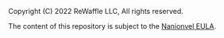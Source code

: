Copyright (C) 2022 ReWaffle LLC, All rights reserved.

The content of this repository is subject to the [Nanionvel EULA](https://naninovel.com/eula).

